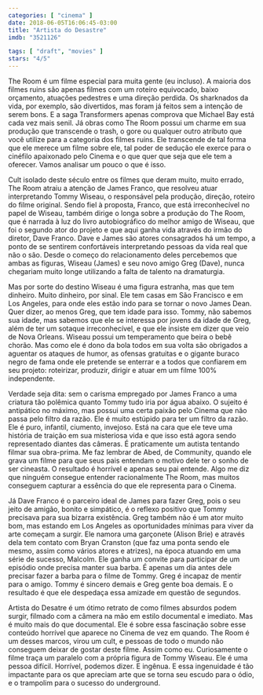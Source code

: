 ```yaml
---
categories: [ "cinema" ]
date: 2018-06-05T16:06:45-03:00
title: "Artista do Desastre"
imdb: "3521126"

tags: [ "draft", "movies" ]
stars: "4/5"
---
```

The Room é um filme especial para muita gente (eu incluso). A maioria dos filmes ruins são apenas filmes com um roteiro equivocado, baixo orçamento, atuações pedestres e uma direção perdida. Os sharknados da vida, por exemplo, são divertidos, mas foram já feitos sem a intenção de serem bons. E a saga Transformers apenas comprova que Michael Bay está cada vez mais senil. Já obras como The Room possui um charme em sua produção que transcende o trash, o gore ou qualquer outro atributo que você utilize para a categoria dos filmes ruins. Ele transcende de tal forma que ele merece um filme sobre ele, tal poder de sedução ele exerce para o cinéfilo apaixonado pelo Cinema e o que quer que seja que ele tem a oferecer. Vamos analisar um pouco o que é isso.

Cult isolado deste século entre os filmes que deram muito, muito errado, The Room atraiu a atenção de James Franco, que resolveu atuar interpretando Tommy Wiseau, o responsável pela produção, direção, roteiro do filme original. Sendo fiel à proposta, Franco, que está irreconhecível no papel de Wiseau, também dirige o longa sobre a produção do The Room, que é narrada à luz do livro autobiográfico do melhor amigo de Wiseau, que foi o segundo ator do projeto e que aqui ganha vida através do irmão do diretor, Dave Franco. Dave e James são atores consagrados há um tempo, a ponto de se sentirem confortáveis interpretando pessoas da vida real que não o são. Desde o começo do relacionamento deles percebemos que ambas as figuras, Wiseau (James) e seu novo amigo Greg (Dave), nunca chegariam muito longe utilizando a falta de talento na dramaturgia.

Mas por sorte do destino Wiseau é uma figura estranha, mas que tem dinheiro. Muito dinheiro, por sinal. Ele tem casas em São Francisco e em Los Angeles, para onde eles estão indo para se tornar o novo James Dean. Quer dizer, ao menos Greg, que tem idade para isso. Tommy, não sabemos sua idade, mas sabemos que ele se interessa por jovens da idade de Greg, além de ter um sotaque irreconhecível, e que ele insiste em dizer que veio de Nova Orleans. Wiseau possui um temperamento que beira o bebê chorão. Mas como ele é dono da bola todos em sua volta são obrigados a aguentar os ataques de humor, as ofensas gratuitas e o gigante buraco negro de fama onde ele pretende se enterrar e a todos que confiarem em seu projeto: roteirizar, produzir, dirigir e atuar em um filme 100% independente.

Verdade seja dita: sem o carisma empregado por James Franco a uma criatura tão polêmica quanto Tommy tudo iria por água abaixo. O sujeito é antipático no máximo, mas possui uma certa paixão pelo Cinema que não passa pelo filtro da razão. Ele é muito estúpido para ter um filtro da razão. Ele é puro, infantil, ciumento, invejoso. Está na cara que ele teve uma história de traição em sua misteriosa vida e que isso está agora sendo representado diantes das câmeras. É praticamente um autista tentando filmar sua obra-prima. Me faz lembrar de Abed, de Community, quando ele grava um filme para que seus pais entendam o motivo dele ter o sonho de ser cineasta. O resultado é horrível e apenas seu pai entende. Algo me diz que ninguém consegue entender racionalmente The Room, mas muitos conseguem capturar a essência do que ele representa para o Cinema.

Já Dave Franco é o parceiro ideal de James para fazer Greg, pois o seu jeito de amigão, bonito e simpático, é o reflexo positivo que Tommy precisava para sua bizarra existência. Greg também não é um ator muito bom, mas estando em Los Angeles as oportunidades mínimas para viver da arte começam a surgir. Ele namora uma garçonete (Alison Brie) e através dela tem contato com Bryan Cranston (que faz uma ponta sendo ele mesmo, assim como vários atores e atrizes), na época atuando em uma série de sucesso, Malcolm. Ele ganha um convite para participar de um episódio onde precisa manter sua barba. É apenas um dia antes dele precisar fazer a barba para o filme de Tommy. Greg é incapaz de mentir para o amigo. Tommy é sincero demais e Greg gente boa demais. E o resultado é que ele despedaça essa amizade em questão de segundos.

Artista do Desatre é um ótimo retrato de como filmes absurdos podem surgir, filmado com a câmera na mão em estilo documental e imediato. Mas é muito mais do que documental. Ele é sobre essa fascinação sobre esse conteúdo horrível que aparece no Cinema de vez em quando. The Room é um desses marcos, virou um cult, e pessoas de todo o mundo não conseguem deixar de gostar deste filme. Assim como eu. Curiosamente o filme traça um paralelo com a própria figura de Tommy Wiseau. Ele é uma pessoa difícil. Horrível, podemos dizer. E ingênua. E essa ingenuidade é tão impactante para os que apreciam arte que se torna seu escudo para o ódio, e o trampolim para o sucesso do underground.
